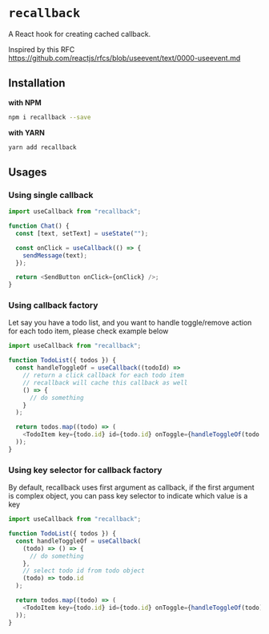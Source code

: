 # `recallback`

A React hook for creating cached callback.

Inspired by this RFC https://github.com/reactjs/rfcs/blob/useevent/text/0000-useevent.md

## Installation

**with NPM**

```bash
npm i recallback --save
```

**with YARN**

```bash
yarn add recallback
```

## Usages

### Using single callback

```js
import useCallback from "recallback";

function Chat() {
  const [text, setText] = useState("");

  const onClick = useCallback(() => {
    sendMessage(text);
  });

  return <SendButton onClick={onClick} />;
}
```

### Using callback factory

Let say you have a todo list, and you want to handle toggle/remove action for each todo item, please check example below

```js
import useCallback from "recallback";

function TodoList({ todos }) {
  const handleToggleOf = useCallback((todoId) =>
    // return a click callback for each todo item
    // recallback will cache this callback as well
    () => {
      // do something
    }
  );

  return todos.map((todo) => (
    <TodoItem key={todo.id} id={todo.id} onToggle={handleToggleOf(todo.id)} />
  ));
}
```

### Using key selector for callback factory

By default, recallback uses first argument as callback, if the first argument is complex object, you can pass key selector to indicate which value is a key

```js
import useCallback from "recallback";

function TodoList({ todos }) {
  const handleToggleOf = useCallback(
    (todo) => () => {
      // do something
    },
    // select todo id from todo object
    (todo) => todo.id
  );

  return todos.map((todo) => (
    <TodoItem key={todo.id} id={todo.id} onToggle={handleToggleOf(todo)} />
  ));
}
```

